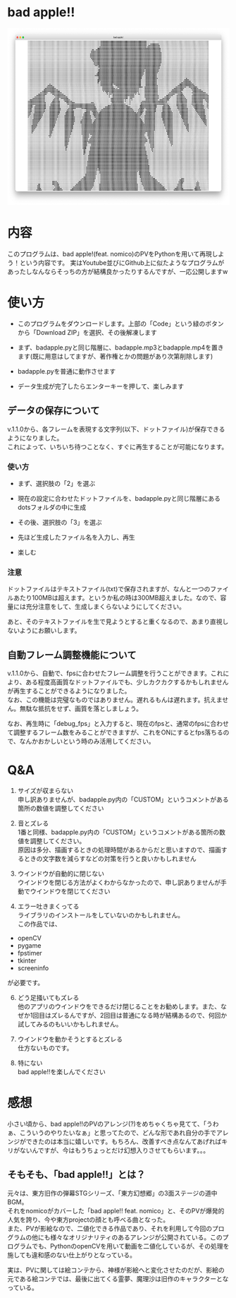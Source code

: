 # bad apple!!

<img src="https://github.com/poyuaki/badapple_python/blob/image/sukusyo.png" alt="bad apple!のスクショ" height="400">

# 内容

このプログラムは、bad apple!(feat. nomico)のPVをPythonを用いて再現しよう！という内容です。
実はYoutube並びにGithub上に似たようなプログラムがあったしなんならそっちの方が結構良かったりするんですが、一応公開しますw

# 使い方

- このプログラムをダウンロードします。上部の「Code」という緑のボタンから「Download ZIP」を選択、その後解凍します

- まず、badapple.pyと同じ階層に、badapple.mp3とbadapple.mp4を置きます(既に用意はしてますが、著作権とかの問題があり次第削除します)

- badapple.pyを普通に動作させます

- データ生成が完了したらエンターキーを押して、楽しみます

## データの保存について

v.1.1.0から、各フレームを表現する文字列(以下、ドットファイル)が保存できるようになりました。<br>
これによって、いちいち待つことなく、すぐに再生することが可能になります。

### 使い方

- まず、選択肢の「2」を選ぶ

- 現在の設定に合わせたドットファイルを、badapple.pyと同じ階層にあるdotsフォルダの中に生成

- その後、選択肢の「3」を選ぶ

- 先ほど生成したファイル名を入力し、再生

- 楽しむ

### 注意

ドットファイルはテキストファイル(txt)で保存されますが、なんと一つのファイルあたり100MBは超えます。というか私の時は300MB超えました。なので、容量には充分注意をして、生成しまくらないようにしてください。

あと、そのテキストファイルを生で見ようとすると重くなるので、あまり直視しないようにお願いします。

## 自動フレーム調整機能について

v.1.1.0から、自動で、fpsに合わせたフレーム調整を行うことができます。これにより、ある程度高画質なドットファイルでも、少しカクカクするかもしれませんが再生することができるようになりました。<br>
なお、この機能は完璧なものではありません。遅れるもんは遅れます。抗えません。無駄な抵抗をせず、画質を落としましょう。

なお、再生時に「debug_fps」と入力すると、現在のfpsと、通常のfpsに合わせて調整するフレーム数をみることができますが、これをONにするとfps落ちるので、なんかおかしいという時のみ活用してください。

# Q&A

1. サイズが収まらない<br>
  申し訳ありませんが、badapple.py内の「CUSTOM」というコメントがある箇所の数値を調整してください

2. 音とズレる<br>
  1番と同様、badapple.py内の「CUSTOM」というコメントがある箇所の数値を調整してください。<br>
  原因は多分、描画するときの処理時間があるからだと思いますので、描画するときの文字数を減らすなどの対策を行うと良いかもしれません

3. ウインドウが自動的に閉じない<br>
  ウインドウを閉じる方法がよくわからなかったので、申し訳ありませんが手動でウインドウを閉じてください

4. エラー吐きまくってる<br>
  ライブラリのインストールをしていないのかもしれません。<br>
  この作品では、

  - openCV
  - pygame
  - fpstimer
  - tkinter
  - screeninfo

  が必要です。

6. どう足掻いてもズレる<br>
  他のアプリのウインドウをできるだけ閉じることをお勧めします。また、なぜか1回目はズレるんですが、2回目は普通になる時が結構あるので、何回か試してみるのもいいかもしれません。

7. ウインドウを動かそうとするとズレる<br>
  仕方ないものです。

8. 特にない<br>
  bad apple!!を楽しんでください

# 感想

小さい頃から、bad apple!!のPVのアレンジ(?)をめちゃくちゃ見てて、「うわぁ、こういうのやりたいなぁ」と思ってたので、どんな形であれ自分の手でアレンジができたのは本当に嬉しいです。もちろん、改善すべき点なんてあげればキリがないんですが、今はもうちょっとだけ幻想入りさせてもらいます。。。

## そもそも、「bad apple!!」とは？

元々は、東方旧作の弾幕STGシリーズ、「東方幻想郷」の3面ステージの道中BGM。<br>
それをnomicoがカバーした「bad apple!! feat. nomico」と、そのPVが爆発的人気を誇り、今や東方projectの顔とも呼べる曲となった。<br>
また、PVが影絵なので、二値化できる作品であり、それを利用して今回のプログラムの他にも様々なオリジナリティのあるアレンジが公開されている。このプログラムでも、PythonのopenCVを用いて動画を二値化しているが、その処理を施しても違和感のない仕上がりとなっている。

実は、PVに関しては絵コンテから、神様が影絵へと変化させたのだが、影絵の元である絵コンテでは、最後に出てくる霊夢、魔理沙は旧作のキャラクターとなっている。
